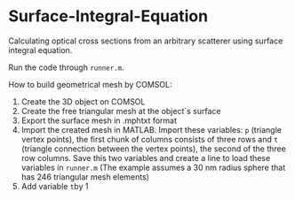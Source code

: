# Surface-Integral-Equation
Calculating optical cross sections from an arbitrary scatterer using surface integral equation.

Run the code through ``runner.m``.

How to build geometrical mesh by COMSOL:
1. Create the 3D object on COMSOL
2. Create the free triangular mesh at the object`s surface
3. Export the surface mesh in .mphtxt format
4. Import the created mesh in MATLAB. Import these variables: ``p`` (triangle vertex points), the first chunk of columns consists of three rows and ``t`` (triangle connection between the vertex points), the second of the three row columns. Save this two variables and create a line to load these variables in ``runner.m`` (The example assumes a 30 nm radius sphere that has 246 triangular mesh elements)
6. Add variable ``t``by 1


